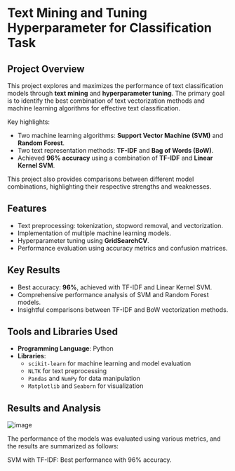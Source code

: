 # Text Mining and Tuning Hyperparameter for Classification Task


## Project Overview
This project explores and maximizes the performance of text classification models through **text mining** and **hyperparameter tuning**. The primary goal is to identify the best combination of text vectorization methods and machine learning algorithms for effective text classification.

Key highlights:
- Two machine learning algorithms: **Support Vector Machine (SVM)** and **Random Forest**.
- Two text representation methods: **TF-IDF** and **Bag of Words (BoW)**.
- Achieved **96% accuracy** using a combination of **TF-IDF** and **Linear Kernel SVM**.

This project also provides comparisons between different model combinations, highlighting their respective strengths and weaknesses.

## Features
- Text preprocessing: tokenization, stopword removal, and vectorization.
- Implementation of multiple machine learning models.
- Hyperparameter tuning using **GridSearchCV**.
- Performance evaluation using accuracy metrics and confusion matrices.

## Key Results
- Best accuracy: **96%**, achieved with TF-IDF and Linear Kernel SVM.
- Comprehensive performance analysis of SVM and Random Forest models.
- Insightful comparisons between TF-IDF and BoW vectorization methods.

## Tools and Libraries Used
- **Programming Language**: Python
- **Libraries**:
  - `scikit-learn` for machine learning and model evaluation
  - `NLTK` for text preprocessing
  - `Pandas` and `NumPy` for data manipulation
  - `Matplotlib` and `Seaborn` for visualization

## Results and Analysis
![image](https://github.com/user-attachments/assets/f098d7e5-34f5-4055-b940-5a1f22b245a1)


The performance of the models was evaluated using various metrics, and the results are summarized as follows:

SVM with TF-IDF: Best performance with 96% accuracy.
